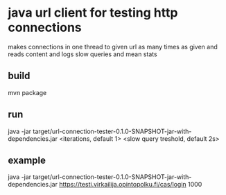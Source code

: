 # java url client for testing http connections

makes connections in one thread to given url as many times as given and reads content and logs slow queries and mean stats

## build

mvn package

## run

java -jar target/url-connection-tester-0.1.0-SNAPSHOT-jar-with-dependencies.jar <url> <iterations, default 1> <slow query treshold, default 2s>

## example

java -jar target/url-connection-tester-0.1.0-SNAPSHOT-jar-with-dependencies.jar https://testi.virkailija.opintopolku.fi/cas/login 1000
